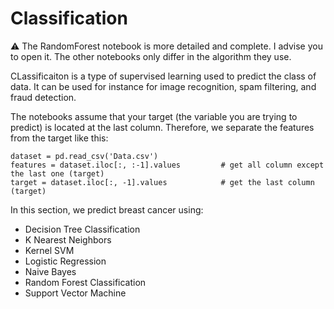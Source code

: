 # Classification

⚠️ The RandomForest notebook is more detailed and complete. I advise you to open it. The other notebooks only differ in the algorithm they use.

CLassificaiton is a type of supervised learning used to predict the class of data. 
It can be used for instance for image recognition, spam filtering, and fraud detection.

The notebooks assume that your target (the variable you are trying to predict) is located at the last column.
Therefore, we separate the features from the target like this:
```
dataset = pd.read_csv('Data.csv')
features = dataset.iloc[:, :-1].values         # get all column except the last one (target)
target = dataset.iloc[:, -1].values            # get the last column (target)
```

In this section, we predict breast cancer using:

* Decision Tree Classification
* K Nearest Neighbors
* Kernel SVM
* Logistic Regression
* Naive Bayes
* Random Forest Classification
* Support Vector Machine
